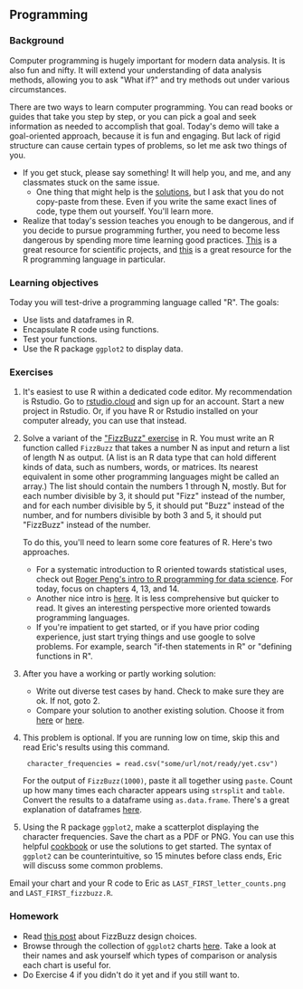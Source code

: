 ## Programming

### Background

Computer programming is hugely important for modern data analysis. It is also fun and nifty. It will extend your understanding of data analysis methods, allowing you to ask "What if?" and try methods out under various circumstances. 

There are two ways to learn computer programming. You can read books or guides that take you step by step, or you can pick a goal and seek information as needed to accomplish that goal. Today's demo will take a goal-oriented approach, because it is fun and engaging. But lack of rigid structure can cause certain types of problems, so let me ask two things of you. 

- If you get stuck, please say something! It will help you, and me, and any classmates stuck on the same issue. 
    - One thing that might help is the [solutions](https://github.com/ekernf01/HEART_choosing_stat_methods/blob/main/1_computing_intro/Kernfeld_Eric_FizzBuzz.R), but I ask that you do not copy-paste from these. Even if you write the same exact lines of code, type them out yourself. You'll learn more.
- Realize that today's session teaches you enough to be dangerous, and if you decide to pursue programming further, you need to become less dangerous by spending more time learning good practices. [This](https://goodresearch.dev/) is a great resource for scientific projects, and [this](https://adv-r.hadley.nz/introduction.html) is a great resource for the R programming language in particular. 

### Learning objectives

Today you will test-drive a programming language called "R". The goals:

- Use lists and dataframes in R. 
- Encapsulate R code using functions.
- Test your functions.
- Use the R package `ggplot2` to display data.

### Exercises

1. It's easiest to use R within a dedicated code editor. My recommendation is Rstudio. Go to [rstudio.cloud](https://rstudio.cloud/plans/free) and sign up for an account. Start a new project in Rstudio. Or, if you have R or Rstudio installed on your computer already, you can use that instead.
2. Solve a variant of the ["FizzBuzz" exercise](https://imranontech.com/2007/01/24/using-fizzbuzz-to-find-developers-who-grok-coding/) in R. You must write an R function called `FizzBuzz` that takes a number N as input and return a list of length N as output. (A list is an R data type that can hold different kinds of data, such as numbers, words, or matrices. Its nearest equivalent in some other programming languages might be called an array.) The list should contain the numbers 1 through N, mostly. But for each number divisible by 3, it should put "Fizz" instead of the number, and for each number divisible by 5, it should put "Buzz" instead of the number, and for numbers divisible by both 3 and 5, it should put "FizzBuzz" instead of the number. 

    To do this, you'll need to learn some core features of R. Here's two approaches. 
    - For a systematic introduction to R oriented towards statistical uses, check out [Roger Peng's intro to R programming for data science](https://bookdown.org/rdpeng/rprogdatascience/). For today, focus on chapters 4, 13, and 14. 
    - Another nice intro is [here](https://masterr.org/rfp/). It is less comprehensive but quicker to read. It gives an interesting perspective more oriented towards programming languages.
    - If you're impatient to get started, or if you have prior coding experience, just start trying things and use google to solve problems. For example, search "if-then statements in R" or "defining functions in R". 
3. After you have a working or partly working solution:
    - Write out diverse test cases by hand. Check to make sure they are ok. If not, goto 2. 
    - Compare your solution to another existing solution. Choose it from [here](https://towardsdatascience.com/how-to-solve-the-fizzbuzz-problem-in-r-c62e7e6c959a) or [here](https://rosettacode.org/wiki/FizzBuzz#R). 
4. This problem is optional. If you are running low on time, skip this and read Eric's results using this command.

        character_frequencies = read.csv("some/url/not/ready/yet.csv")

    For the output of `FizzBuzz(1000)`, paste it all together using `paste`. Count up how many times each character appears using `strsplit` and `table`. Convert the results to a dataframe using `as.data.frame`. There's a great explanation of dataframes [here](http://adv-r.had.co.nz/Data-structures.html#data-frames).
5. Using the R package `ggplot2`, make a scatterplot displaying the character frequencies. Save the chart as a PDF or PNG.  You can use this helpful [cookbook](http://www.cookbook-r.com/Graphs/Scatterplots_(ggplot2)/) or use the solutions to get started. The syntax of `ggplot2` can be counterintuitive, so 15 minutes before class ends, Eric will discuss some common problems. 

Email your chart and your R code to Eric as `LAST_FIRST_letter_counts.png` and `LAST_FIRST_fizzbuzz.R`. 

### Homework

- Read [this post](https://www.tomdalling.com/blog/software-design/fizzbuzz-in-too-much-detail/) about FizzBuzz design choices. 
- Browse through the collection of `ggplot2` charts [here](https://rkabacoff.github.io/datavis/Bivariate.html). Take a look at their names and ask yourself which types of comparison or analysis each chart is useful for. 
- Do Exercise 4 if you didn't do it yet and if you still want to. 

